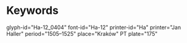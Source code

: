 # Keywords
glyph-id="Ha-12_0404"
font-id="Ha-12"
printer-id="Ha"
printer="Jan Haller"
period="1505–1525"
place="Kraków"
PT plate="175"
